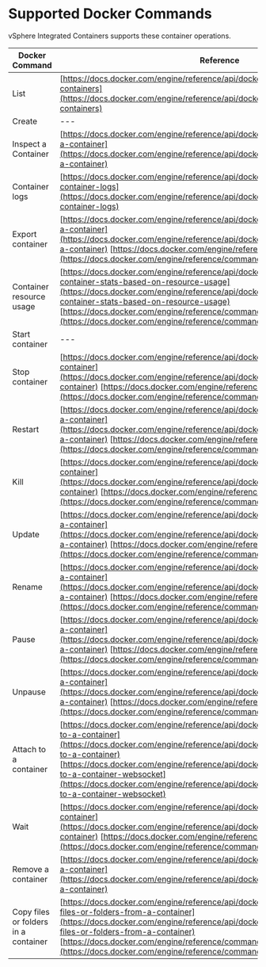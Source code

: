 # Supported Docker Commands

 vSphere Integrated Containers supports these container operations.

| **Docker Command** | **Reference** | 
| --- | --- |
|List|[https://docs.docker.com/engine/reference/api/docker_remote_api_v1.22/#list-containers](https://docs.docker.com/engine/reference/api/docker_remote_api_v1.22/#list-containers)| 
|Create|---|
|Inspect a Container|[https://docs.docker.com/engine/reference/api/docker_remote_api_v1.22/#inspect-a-container](https://docs.docker.com/engine/reference/api/docker_remote_api_v1.22/#inspect-a-container)|
|Container logs|[https://docs.docker.com/engine/reference/api/docker_remote_api_v1.22/#get-container-logs](https://docs.docker.com/engine/reference/api/docker_remote_api_v1.22/#get-container-logs)|
|Export container|[https://docs.docker.com/engine/reference/api/docker_remote_api_v1.22/#export-a-container](https://docs.docker.com/engine/reference/api/docker_remote_api_v1.22/#export-a-container)  [https://docs.docker.com/engine/reference/commandline/save/](https://docs.docker.com/engine/reference/commandline/save/)|
|Container resource usage|[https://docs.docker.com/engine/reference/api/docker_remote_api_v1.22/#get-container-stats-based-on-resource-usage](https://docs.docker.com/engine/reference/api/docker_remote_api_v1.22/#get-container-stats-based-on-resource-usage) [https://docs.docker.com/engine/reference/commandline/stats/](https://docs.docker.com/engine/reference/commandline/stats/)|
|Start container|---|
|Stop container|[https://docs.docker.com/engine/reference/api/docker_remote_api_v1.22/#stop-a-container](https://docs.docker.com/engine/reference/api/docker_remote_api_v1.22/#stop-a-container) [https://docs.docker.com/engine/reference/commandline/stop/](https://docs.docker.com/engine/reference/commandline/stop/)|
|Restart|[https://docs.docker.com/engine/reference/api/docker_remote_api_v1.22/#restart-a-container](https://docs.docker.com/engine/reference/api/docker_remote_api_v1.22/#restart-a-container) [https://docs.docker.com/engine/reference/commandline/restart/](https://docs.docker.com/engine/reference/commandline/restart/)|
|Kill|[https://docs.docker.com/engine/reference/api/docker_remote_api_v1.22/#kill-a-container](https://docs.docker.com/engine/reference/api/docker_remote_api_v1.22/#kill-a-container) [https://docs.docker.com/engine/reference/commandline/kill/](https://docs.docker.com/engine/reference/commandline/kill/)|
|Update| [https://docs.docker.com/engine/reference/api/docker_remote_api_v1.22/#update-a-container](https://docs.docker.com/engine/reference/api/docker_remote_api_v1.22/#update-a-container) [https://docs.docker.com/engine/reference/commandline/update/](https://docs.docker.com/engine/reference/commandline/update/)|
|Rename|[https://docs.docker.com/engine/reference/api/docker_remote_api_v1.22/#rename-a-container](https://docs.docker.com/engine/reference/api/docker_remote_api_v1.22/#rename-a-container) [https://docs.docker.com/engine/reference/commandline/rename/](https://docs.docker.com/engine/reference/commandline/rename/)|
|Pause|[https://docs.docker.com/engine/reference/api/docker_remote_api_v1.22/#pause-a-container](https://docs.docker.com/engine/reference/api/docker_remote_api_v1.22/#pause-a-container) [https://docs.docker.com/engine/reference/commandline/pause/](https://docs.docker.com/engine/reference/commandline/pause/)|
|Unpause|[https://docs.docker.com/engine/reference/api/docker_remote_api_v1.22/#unpause-a-container](https://docs.docker.com/engine/reference/api/docker_remote_api_v1.22/#unpause-a-container) [https://docs.docker.com/engine/reference/commandline/unpause/](https://docs.docker.com/engine/reference/commandline/unpause/)|
|Attach to a container|[https://docs.docker.com/engine/reference/api/docker_remote_api_v1.22/#attach-to-a-container](https://docs.docker.com/engine/reference/api/docker_remote_api_v1.22/#attach-to-a-container) [https://docs.docker.com/engine/reference/api/docker_remote_api_v1.22/#attach-to-a-container-websocket](https://docs.docker.com/engine/reference/api/docker_remote_api_v1.22/#attach-to-a-container-websocket)|
|Wait|[https://docs.docker.com/engine/reference/api/docker_remote_api_v1.22/#wait-a-container](https://docs.docker.com/engine/reference/api/docker_remote_api_v1.22/#wait-a-container) [https://docs.docker.com/engine/reference/commandline/wait/](https://docs.docker.com/engine/reference/commandline/wait/)|
|Remove a container| [https://docs.docker.com/engine/reference/api/docker_remote_api_v1.22/#remove-a-container](https://docs.docker.com/engine/reference/api/docker_remote_api_v1.22/#remove-a-container)|
|Copy files or folders in a container| [https://docs.docker.com/engine/reference/api/docker_remote_api_v1.22/#copy-files-or-folders-from-a-container](https://docs.docker.com/engine/reference/api/docker_remote_api_v1.22/#copy-files-or-folders-from-a-container) [https://docs.docker.com/engine/reference/commandline/cp/](https://docs.docker.com/engine/reference/commandline/cp/)|